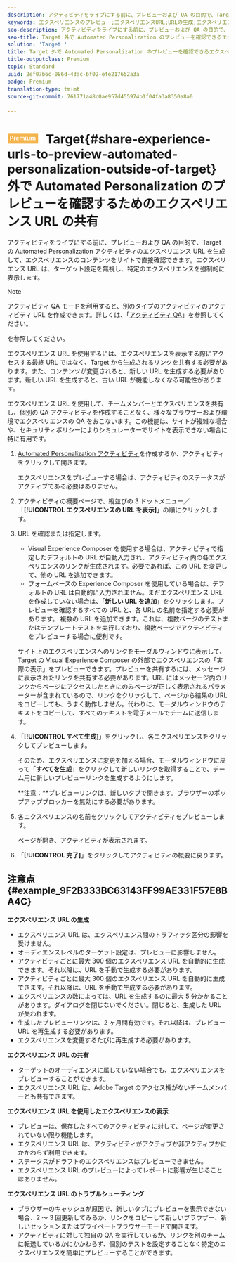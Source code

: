 ```yaml
---
description: アクティビティをライブにする前に、プレビューおよび QA の目的で、Target の Automated Personalization アクティビティのエクスペリエンス URL を生成して、エクスペリエンスのコンテンツをサイトで直接確認できます。エクスペリエンス URL は、ターゲット設定を無視し、特定のエクスペリエンスを強制的に表示します。
keywords: エクスペリエンスのプレビュー;エクスペリエンスURL;URLの生成;エクスペリエンスのURLの表示
seo-description: アクティビティをライブにする前に、プレビューおよび QA の目的で、Target の Automated Personalization アクティビティのエクスペリエンス URL を生成して、エクスペリエンスのコンテンツをサイトで直接確認できます。エクスペリエンス URL は、ターゲット設定を無視し、特定のエクスペリエンスを強制的に表示します。
seo-title: Target 外で Automated Personalization のプレビューを確認できるエクスペリエンス URL を共有
solution: 'Target '
title: Target 外で Automated Personalization のプレビューを確認できるエクスペリエンス URL を共有
title-outputclass: Premium
topic: Standard
uuid: 2ef07b6c-086d-43ac-bf02-efe217652a3a
badge: Premium
translation-type: tm+mt
source-git-commit: 761771a48c0ae957d455974b1f04fa3a8350a8a0

---
```



# ![PREMIUM](/help/assets/premium.png) Target{#share-experience-urls-to-preview-automated-personalization-outside-of-target} 外で Automated Personalization のプレビューを確認するためのエクスペリエンス URL の共有

アクティビティをライブにする前に、プレビューおよび QA の目的で、Target の Automated Personalization アクティビティのエクスペリエンス URL を生成して、エクスペリエンスのコンテンツをサイトで直接確認できます。エクスペリエンス URL は、ターゲット設定を無視し、特定のエクスペリエンスを強制的に表示します。

>[!NOTE]
>
>アクティビティ QA モードを利用すると、別のタイプのアクティビティのアクティビティ URL を作成できます。詳しくは、「[アクティビティ QA](../../c-activities/c-activity-qa/activity-qa.md#concept_9329EF33DE7D41CA9815C8115DBC4E40)」を参照してください。

を参照してください。

エクスペリエンス URL を使用するには、エクスペリエンスを表示する際にアクセスする最終 URL ではなく、Target から生成されるリンクを共有する必要があります。また、コンテンツが変更されると、新しい URL を生成する必要があります。新しい URL を生成すると、古い URL が機能しなくなる可能性があります。

エクスペリエンス URL を使用して、チームメンバーとエクスペリエンスを共有し、個別の QA アクティビティを作成することなく、様々なブラウザーおよび環境でエクスペリエンスの QA をおこないます。この機能は、サイトが複雑な場合や、セキュリティポリシーによりシミュレーターでサイトを表示できない場合に特に有用です。

1. [Automated Personalization アクティビティ](../../c-activities/t-automated-personalization/create-ap-activity.md#task_8AAF837796D74CF893CA2F88BA1491C9)を作成するか、アクティビティをクリックして開きます。

   エクスペリエンスをプレビューする場合は、アクティビティのステータスがアクティブである必要はありません。
1. アクティビティの概要ページで、縦並びの 3 ドットメニュー／「**[!UICONTROL エクスペリエンスの URL を表示]**」の順にクリックします。
1. URL を確認または指定します。

   * Visual Experience Composer を使用する場合は、アクティビティで指定したデフォルトの URL が自動入力され、アクティビティ内の各エクスペリエンスのリンクが生成されます。必要であれば、この URL を変更して、他の URL を追加できます。
   * フォームベースの Experience Composer を使用している場合は、デフォルトの URL は自動的に入力されません。まだエクスペリエンス URL を作成していない場合は、「**新しい URL を追加**」をクリックします。プレビューを確認するすべての URL と、各 URL の名前を指定する必要があります。
   複数の URL を追加できます。これは、複数ページのテストまたはテンプレートテストを実行しており、複数ページでアクティビティをプレビューする場合に便利です。

   サイト上のエクスペリエンスへのリンクをモーダルウィンドウに表示して、Target の Visual Experience Composer の外部でエクスペリエンスの「実際の表示」をプレビューできます。プレビューを共有するには、メッセージに表示されたリンクを共有する必要があります。URL にはメッセージ内のリンクからページにアクセスしたときにのみページが正しく表示されるパラメーターが含まれているので、リンクをクリックして、ページから結果の URL をコピーしても、うまく動作しません。代わりに、モーダルウィンドウのテキストをコピーして、すべてのテキストを電子メールでチームに送信します。
1. 「**[!UICONTROL すべて生成]**」をクリックし、各エクスペリエンスをクリックしてプレビューします。

   そのため、エクスペリエンスに変更を加える場合、モーダルウィンドウに戻って「**すべてを生成**」をクリックして新しいリンクを取得することで、チーム用に新しいプレビューリンクを生成するようにします。

   **注意：**プレビューリンクは、新しいタブで開きます。ブラウザーのポップアップブロッカーを無効にする必要があります。

1. 各エクスペリエンスの名前をクリックしてアクティビティをプレビューします。

   ページが開き、アクティビティが表示されます。
1. 「**[!UICONTROL 完了]**」をクリックしてアクティビティの概要に戻ります。

## 注意点 {#example_9F2B333BC63143FF99AE331F57E8BA4C}

**エクスペリエンス URL の生成**

* エクスペリエンス URL は、エクスペリエンス間のトラフィック区分の影響を受けません。
* オーディエンスレベルのターゲット設定は、プレビューに影響しません。
* アクティビティごとに最大 300 個のエクスペリエンス URL を自動的に生成できます。それ以降は、URL を手動で生成する必要があります。
* アクティビティごとに最大 300 個のエクスペリエンス URL を自動的に生成できます。それ以降は、URL を手動で生成する必要があります。
* エクスペリエンスの数によっては、URL を生成するのに最大 5 分かかることがあります。ダイアログを閉じないでください。閉じると、生成した URL が失われます。
* 生成したプレビューリンクは、2 ヶ月間有効です。それ以降は、プレビュー URL を再生成する必要があります。
* エクスペリエンスを変更するたびに再生成する必要があります。

**エクスペリエンス URL の共有**

* ターゲットのオーディエンスに属していない場合でも、エクスペリエンスをプレビューすることができます。
* エクスペリエンス URL は、Adobe Target のアクセス権がないチームメンバーとも共有できます。

**エクスペリエンス URL を使用したエクスペリエンスの表示**

* プレビューは、保存したすべてのアクティビティに対して、ページが変更されていない限り機能します。
* エクスペリエンス URL は、アクティビティがアクティブか非アクティブかにかかわらず利用できます。
* ステータスがドラフトのエクスペリエンスはプレビューできません。
* エクスペリエンス URL のプレビューによってレポートに影響が生じることはありません。

**エクスペリエンス URL のトラブルシューティング**

* ブラウザーのキャッシュが原因で、新しいタブにプレビューを表示できない場合、2 ～ 3 回更新してみるか、リンクをコピーして新しいブラウザー、新しいセッションまたはプライベートブラウザーモードで開きます。
* アクティビティに対して独自の QA を実行しているか、リンクを別のチームに転送しているかにかかわらず、個別のテストを設定することなく特定のエクスペリエンスを簡単にプレビューすることができます。


